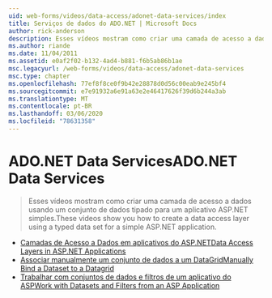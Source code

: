 ```yaml
---
uid: web-forms/videos/data-access/adonet-data-services/index
title: Serviços de dados do ADO.NET | Microsoft Docs
author: rick-anderson
description: Esses vídeos mostram como criar uma camada de acesso a dados usando um conjunto de dados tipado para um aplicativo ASP.NET simples.
ms.author: riande
ms.date: 11/04/2011
ms.assetid: e0af2f02-b132-4ad4-b881-f6b5ab86b1ae
msc.legacyurl: /web-forms/videos/data-access/adonet-data-services
msc.type: chapter
ms.openlocfilehash: 77ef8f8ce0f9b42e28878d0d56c00eab9e245bf4
ms.sourcegitcommit: e7e91932a6e91a63e2e46417626f39d6b244a3ab
ms.translationtype: MT
ms.contentlocale: pt-BR
ms.lasthandoff: 03/06/2020
ms.locfileid: "78631358"
---
```

# <a name="adonet-data-services"></a><span data-ttu-id="3eab0-103">ADO.NET Data Services</span><span class="sxs-lookup"><span data-stu-id="3eab0-103">ADO.NET Data Services</span></span>

> <span data-ttu-id="3eab0-104">Esses vídeos mostram como criar uma camada de acesso a dados usando um conjunto de dados tipado para um aplicativo ASP.NET simples.</span><span class="sxs-lookup"><span data-stu-id="3eab0-104">These videos show you how to create a data access layer using a typed data set for a simple ASP.NET application.</span></span>

- [<span data-ttu-id="3eab0-105">Camadas de Acesso a Dados em aplicativos do ASP.NET</span><span class="sxs-lookup"><span data-stu-id="3eab0-105">Data Access Layers in ASP.NET Applications</span></span>](data-access-layers-in-aspnet-applications.md)
- [<span data-ttu-id="3eab0-106">Associar manualmente um conjunto de dados a um DataGrid</span><span class="sxs-lookup"><span data-stu-id="3eab0-106">Manually Bind a Dataset to a Datagrid</span></span>](how-to-manually-bind-a-dataset-to-a-datagrid.md)
- [<span data-ttu-id="3eab0-107">Trabalhar com conjuntos de dados e filtros de um aplicativo do ASP</span><span class="sxs-lookup"><span data-stu-id="3eab0-107">Work with Datasets and Filters from an ASP Application</span></span>](how-to-work-with-datasets-and-filters-from-an-asp-application.md)
